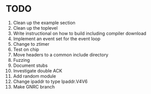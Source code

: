 # TODO #
1. Clean up the example section
2. Clean up the toplevel
3. Write instructional on how to build including compiler download
4. Implement an event set for the event loop
5. Change to ztimer
6. Test on chip
7. Move headers to a common include directory
8. Fuzzing
9. Document stubs
10. Investigate double ACK
11. Add random module
12. Change ipaddr to type Ipaddr.V4V6
13. Make GNRC branch
